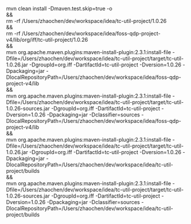mvn clean install -Dmaven.test.skip=true -o \
&& \
rm -rf /Users/zhaochen/dev/workspace/idea/tc-util-project/1.0.26 \
&& \
rm -rf /Users/zhaochen/dev/workspace/idea/foss-qdp-project-v4/lib/org/iff/tc-util-project/1.0.26 \
&& \
mvn org.apache.maven.plugins:maven-install-plugin:2.3.1:install-file -Dfile=/Users/zhaochen/dev/workspace/idea/tc-util-project/target/tc-util-1.0.26.jar -DgroupId=org.iff -DartifactId=tc-util-project -Dversion=1.0.26 -Dpackaging=jar -DlocalRepositoryPath=/Users/zhaochen/dev/workspace/idea/foss-qdp-project-v4/lib \
&& \
mvn org.apache.maven.plugins:maven-install-plugin:2.3.1:install-file -Dfile=/Users/zhaochen/dev/workspace/idea/tc-util-project/target/tc-util-1.0.26-sources.jar -DgroupId=org.iff -DartifactId=tc-util-project -Dversion=1.0.26 -Dpackaging=jar -Dclassifier=sources -DlocalRepositoryPath=/Users/zhaochen/dev/workspace/idea/foss-qdp-project-v4/lib \
&& \
mvn org.apache.maven.plugins:maven-install-plugin:2.3.1:install-file -Dfile=/Users/zhaochen/dev/workspace/idea/tc-util-project/target/tc-util-1.0.26.jar -DgroupId=org.iff -DartifactId=tc-util-project -Dversion=1.0.26 -Dpackaging=jar -DlocalRepositoryPath=/Users/zhaochen/dev/workspace/idea/tc-util-project/builds \
&& \
mvn org.apache.maven.plugins:maven-install-plugin:2.3.1:install-file -Dfile=/Users/zhaochen/dev/workspace/idea/tc-util-project/target/tc-util-1.0.26-sources.jar -DgroupId=org.iff -DartifactId=tc-util-project -Dversion=1.0.26 -Dpackaging=jar -Dclassifier=sources -DlocalRepositoryPath=/Users/zhaochen/dev/workspace/idea/tc-util-project/builds

